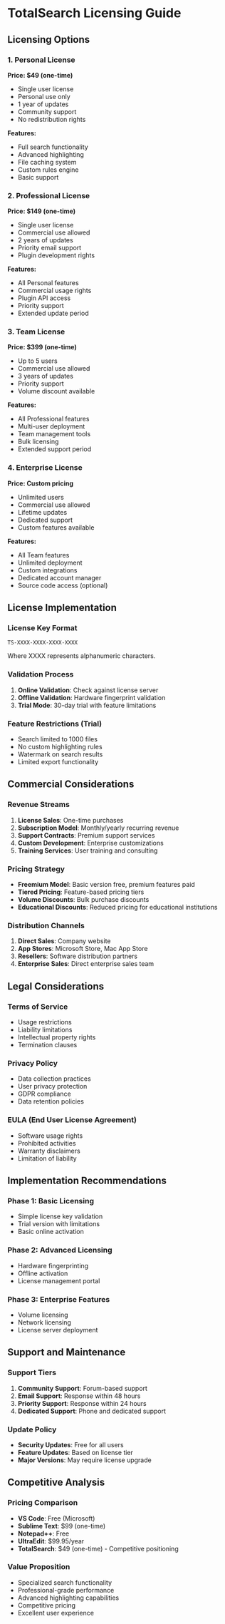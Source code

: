 # TotalSearch Licensing Guide

## Licensing Options

### 1. Personal License
**Price: $49 (one-time)**
- Single user license
- Personal use only
- 1 year of updates
- Community support
- No redistribution rights

**Features:**
- Full search functionality
- Advanced highlighting
- File caching system
- Custom rules engine
- Basic support

### 2. Professional License
**Price: $149 (one-time)**
- Single user license
- Commercial use allowed
- 2 years of updates
- Priority email support
- Plugin development rights

**Features:**
- All Personal features
- Commercial usage rights
- Plugin API access
- Priority support
- Extended update period

### 3. Team License
**Price: $399 (one-time)**
- Up to 5 users
- Commercial use allowed
- 3 years of updates
- Priority support
- Volume discount available

**Features:**
- All Professional features
- Multi-user deployment
- Team management tools
- Bulk licensing
- Extended support period

### 4. Enterprise License
**Price: Custom pricing**
- Unlimited users
- Commercial use allowed
- Lifetime updates
- Dedicated support
- Custom features available

**Features:**
- All Team features
- Unlimited deployment
- Custom integrations
- Dedicated account manager
- Source code access (optional)

## License Implementation

### License Key Format
```
TS-XXXX-XXXX-XXXX-XXXX
```
Where XXXX represents alphanumeric characters.

### Validation Process
1. **Online Validation**: Check against license server
2. **Offline Validation**: Hardware fingerprint validation
3. **Trial Mode**: 30-day trial with feature limitations

### Feature Restrictions (Trial)
- Search limited to 1000 files
- No custom highlighting rules
- Watermark on search results
- Limited export functionality

## Commercial Considerations

### Revenue Streams
1. **License Sales**: One-time purchases
2. **Subscription Model**: Monthly/yearly recurring revenue
3. **Support Contracts**: Premium support services
4. **Custom Development**: Enterprise customizations
5. **Training Services**: User training and consulting

### Pricing Strategy
- **Freemium Model**: Basic version free, premium features paid
- **Tiered Pricing**: Feature-based pricing tiers
- **Volume Discounts**: Bulk purchase discounts
- **Educational Discounts**: Reduced pricing for educational institutions

### Distribution Channels
1. **Direct Sales**: Company website
2. **App Stores**: Microsoft Store, Mac App Store
3. **Resellers**: Software distribution partners
4. **Enterprise Sales**: Direct enterprise sales team

## Legal Considerations

### Terms of Service
- Usage restrictions
- Liability limitations
- Intellectual property rights
- Termination clauses

### Privacy Policy
- Data collection practices
- User privacy protection
- GDPR compliance
- Data retention policies

### EULA (End User License Agreement)
- Software usage rights
- Prohibited activities
- Warranty disclaimers
- Limitation of liability

## Implementation Recommendations

### Phase 1: Basic Licensing
- Simple license key validation
- Trial version with limitations
- Basic online activation

### Phase 2: Advanced Licensing
- Hardware fingerprinting
- Offline activation
- License management portal

### Phase 3: Enterprise Features
- Volume licensing
- Network licensing
- License server deployment

## Support and Maintenance

### Support Tiers
1. **Community Support**: Forum-based support
2. **Email Support**: Response within 48 hours
3. **Priority Support**: Response within 24 hours
4. **Dedicated Support**: Phone and dedicated support

### Update Policy
- **Security Updates**: Free for all users
- **Feature Updates**: Based on license tier
- **Major Versions**: May require license upgrade

## Competitive Analysis

### Pricing Comparison
- **VS Code**: Free (Microsoft)
- **Sublime Text**: $99 (one-time)
- **Notepad++**: Free
- **UltraEdit**: $99.95/year
- **TotalSearch**: $49 (one-time) - Competitive positioning

### Value Proposition
- Specialized search functionality
- Professional-grade performance
- Advanced highlighting capabilities
- Competitive pricing
- Excellent user experience
